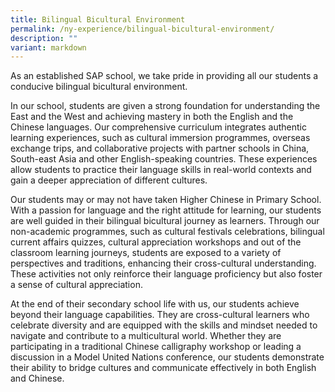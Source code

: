 ```yaml
---
title: Bilingual Bicultural Environment
permalink: /ny-experience/bilingual-bicultural-environment/
description: ""
variant: markdown
---
```

As an established SAP school, we take pride in providing all our students a conducive bilingual bicultural environment.

In our school, students are given a strong foundation for understanding the East and the West and achieving mastery in both the English and the Chinese languages. Our comprehensive curriculum integrates authentic learning experiences, such as cultural immersion programmes, overseas exchange trips, and collaborative projects with partner schools in China, South-east Asia and other English-speaking countries. These experiences allow students to practice their language skills in real-world contexts and gain a deeper appreciation of different cultures.

Our students may or may not have taken Higher Chinese in Primary School. With a passion for language and the right attitude for learning, our students are well guided in their bilingual bicultural journey as learners. Through our non-academic programmes, such as cultural festivals celebrations, bilingual current affairs quizzes, cultural appreciation workshops and out of the classroom learning journeys, students are exposed to a variety of perspectives and traditions, enhancing their cross-cultural understanding. These activities not only reinforce their language proficiency but also foster a sense of cultural appreciation.

At the end of their secondary school life with us, our students achieve beyond their language capabilities. They are cross-cultural learners who celebrate diversity and are equipped with the skills and mindset needed to navigate and contribute to a multicultural world. Whether they are participating in a traditional Chinese calligraphy workshop or leading a discussion in a Model United Nations conference, our students demonstrate their ability to bridge cultures and communicate effectively in both English and Chinese.